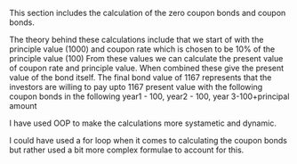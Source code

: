 This section includes the calculation of the zero coupon bonds and coupon bonds.

The theory behind these calculations include that we start of with the principle value (1000) and coupon rate which is chosen to be 10% of the principle value (100)
From these values we can calculate the present value of coupon rate and principle value. When combined these give the present value of the bond itself. 
The final bond value of 1167 represents that the investors are willing to pay upto 1167 present value with the following coupon bonds in the following year1 - 100, year2 - 100, year 3-100+principal amount

I have used OOP to make the calculations more systametic and dynamic.

I could have used a for loop when it comes to calculating the coupon bonds but rather used a bit more complex formulae to account for this. 
